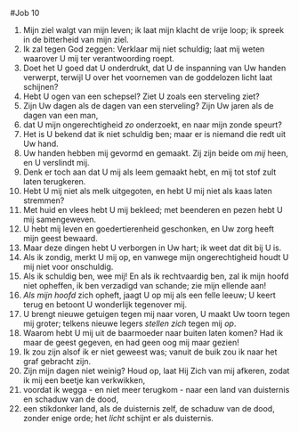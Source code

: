 #Job 10
1. Mijn ziel walgt van mijn leven; ik laat mijn klacht de vrije loop; ik spreek in de bitterheid van mijn ziel. 
2. Ik zal tegen God zeggen: Verklaar mij niet schuldig; laat mij weten waarover U mij ter verantwoording roept. 
3. Doet het U goed dat U onderdrukt, dat U de inspanning van Uw handen verwerpt, terwijl U over het voornemen van de goddelozen licht laat schijnen? 
4. Hebt U ogen van een schepsel? Ziet U zoals een sterveling ziet? 
5. Zijn Uw dagen als de dagen van een sterveling? Zijn Uw jaren als de dagen van een man, 
6. dat U mijn ongerechtigheid *zo* onderzoekt, en naar mijn zonde speurt? 
7. Het is U bekend dat ik niet schuldig ben; maar er is niemand die redt uit Uw hand. 
8. Uw handen hebben mij gevormd en gemaakt. Zij zijn beide om *mij* heen, en U verslindt mij. 
9. Denk er toch aan dat U mij als leem gemaakt hebt, en mij tot stof zult laten terugkeren. 
10. Hebt U mij niet als melk uitgegoten, en hebt U mij niet als kaas laten stremmen? 
11. Met huid en vlees hebt U mij bekleed; met beenderen en pezen hebt U mij samengeweven. 
12. U hebt mij leven en goedertierenheid geschonken, en Uw zorg heeft mijn geest bewaard. 
13. Maar deze dingen hebt U verborgen in Uw hart; ik weet dat dit bij U is. 
14. Als ik zondig, merkt U mij op, en vanwege mijn ongerechtigheid houdt U mij niet voor onschuldig. 
15. Als ik schuldig ben, wee mij! En als ik rechtvaardig ben, zal ik mijn hoofd niet opheffen, ik ben verzadigd van schande; zie mijn ellende aan! 
16. *Als mijn hoofd* zich opheft, jaagt U op mij als een felle leeuw; U keert terug en betoont U wonderlijk tegenover mij. 
17. U brengt nieuwe getuigen tegen mij naar voren, U maakt Uw toorn tegen mij groter; telkens nieuwe legers *stellen zich* tegen mij *op*. 
18. Waarom hebt U mij uit de baarmoeder naar buiten laten komen? Had ik maar de geest gegeven, en had geen oog mij maar gezien! 
19. Ik zou zijn alsof ik er niet geweest was; vanuit de buik zou ik naar het graf gebracht zijn. 
20. Zijn mijn dagen niet weinig? Houd op, laat Hij Zich van mij afkeren, zodat ik mij een beetje kan verkwikken, 
21. voordat ik wegga - en niet meer terugkom - naar een land van duisternis en schaduw van de dood, 
22. een stikdonker land, als de duisternis zelf, de schaduw van de dood, zonder enige orde; het *licht* schijnt er als duisternis.
